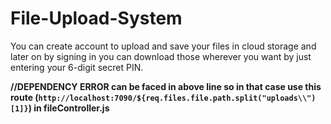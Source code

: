 # File-Upload-System
You can create account to upload and save your files in cloud storage and later on by signing in you can download those wherever you want by just entering your 6-digit secret PIN. 
  
  
  **//DEPENDENCY ERROR can be faced in above line so in that case use this route (`http://localhost:7090/${req.files.file.path.split("uploads\\")[1]}`) in fileController.js**

